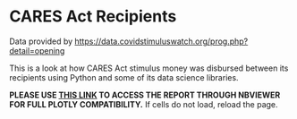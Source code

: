 # CARES Act Recipients

Data provided by https://data.covidstimuluswatch.org/prog.php?detail=opening
<p>This is a look at how CARES Act stimulus money was disbursed between its recipients
using Python and some of its data science libraries.</p>

<p><b>PLEASE USE <a href='https://nbviewer.jupyter.org/github/ggeorge733/CARES-Act-Recipients/blob/master/CARES%20Act%20Recipients.ipynb'>THIS LINK</a> TO ACCESS THE REPORT THROUGH NBVIEWER FOR FULL PLOTLY COMPATIBILITY.</b>
If cells do not load, reload the page.</p>


